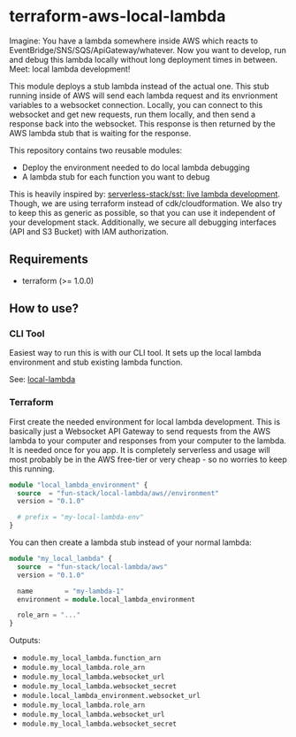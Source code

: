 # terraform-aws-local-lambda

Imagine: You have a lambda somewhere inside AWS which reacts to EventBridge/SNS/SQS/ApiGateway/whatever.
Now you want to develop, run and debug this lambda locally without long deployment times in between.
Meet: local lambda development!

This module deploys a stub lambda instead of the actual one. This stub running inside of AWS will send each lambda request and its envrionment variables to a websocket connection.
Locally, you can connect to this websocket and get new requests, run them locally, and then send a response back into the websocket.
This response is then returned by the AWS lambda stub that is waiting for the response.

This repository contains two reusable modules:
- Deploy the environment needed to do local lambda debugging
- A lambda stub for each function you want to debug

This is heavily inspired by: [serverless-stack/sst: live lambda development](https://github.com/serverless-stack/sst/blob/master/www/docs/live-lambda-development.md). Though, we are using terraform instead of cdk/cloudformation. We also try to keep this as generic as possible, so that you can use it independent of your development stack. Additionally, we secure all debugging interfaces (API and S3 Bucket) with IAM authorization.

## Requirements

- terraform (>= 1.0.0)

## How to use?

### CLI Tool

Easiest way to run this is with our CLI tool. It sets up the local lambda environment and stub existing lambda function.

See: [local-lambda](https://github.com/fun-stack/local-lambda)

### Terraform

First create the needed environment for local lambda development. This is basically just a Websocket API Gateway to send requests from the AWS lambda to your computer and responses from your computer to the lambda. It is needed once for you app. It is completely serverless and usage will most probably be in the AWS free-tier or very cheap - so no worries to keep this running.

```terraform
module "local_lambda_environment" {
  source  = "fun-stack/local-lambda/aws//environment"
  version = "0.1.0"

  # prefix = "my-local-lambda-env"
}
```

You can then create a lambda stub instead of your normal lambda:
```terraform
module "my_local_lambda" {
  source  = "fun-stack/local-lambda/aws"
  version = "0.1.0"

  name        = "my-lambda-1"
  environment = module.local_lambda_environment

  role_arn = "..."
}
```

Outputs:
- `module.my_local_lambda.function_arn`
- `module.my_local_lambda.role_arn`
- `module.my_local_lambda.websocket_url`
- `module.my_local_lambda.websocket_secret`
- `module.local_lambda_environment.websocket_url`
- `module.my_local_lambda.role_arn`
- `module.my_local_lambda.websocket_url`
- `module.my_local_lambda.websocket_secret`

